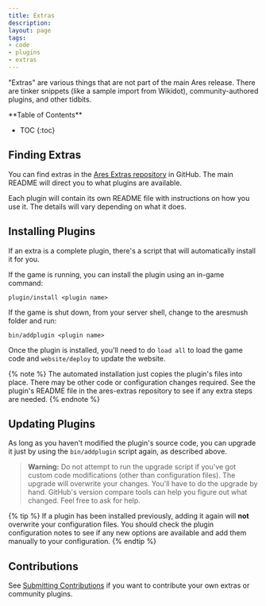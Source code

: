 ```yaml
---
title: Extras
description:
layout: page
tags: 
- code
- plugins
- extras
---
```


"Extras" are various things that are not part of the main Ares release.  There are tinker snippets (like a sample import from Wikidot), community-authored plugins, and other tidbits.

<div id="inline_toc" markdown="1">
**Table of Contents**

* TOC
{:toc}
</div>

## Finding Extras

You can find extras in the [Ares Extras repository](https://github.com/AresMUSH/ares-extras) in GitHub.  The main README will direct you to what plugins are available.

Each plugin will contain its own README file with instructions on how you use it.  The details will vary depending on what it does.

## Installing Plugins

If an extra is a complete plugin, there's a script that will automatically install it for you.  

If the game is running, you can install the plugin using an in-game command:

    plugin/install <plugin name>

If the game is shut down, from your server shell, change to the aresmush folder and run:

    bin/addplugin <plugin name>

Once the plugin is installed, you'll need to do `load all` to load the game code and `website/deploy` to update the website.

{% note %} 
The automated installation just copies the plugin's files into place.  There may be other code or configuration changes required.  See the plugin's README file in the ares-extras repository to see if any extra steps are needed.
{% endnote %}

## Updating Plugins

As long as you haven't modified the plugin's source code, you can upgrade it just by using the `bin/addplugin` script again, as described above.

> <i class="fa fa-exclamation-triangle"></i> **Warning:** Do not attempt to run the upgrade script if you've got custom code modifications (other than configuration files). The upgrade will overwrite your changes.  You'll have to do the upgrade by hand.  GitHub's version compare tools can help you figure out what changed.  Feel free to ask for help.

{% tip %} 
If a plugin has been installed previously, adding it again will **not** overwrite your configuration files.  You should check the plugin configuration notes to see if any new options are available and add them manually to your configuration.
{% endtip %}

## Contributions

See [Submitting Contributions](/tutorials/code/extra-contribs.html) if you want to contribute your own extras or community plugins.